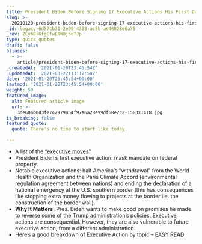 ```yaml
---
title: President Biden Before Signing 17 Executive Actions His First Day in Office.
slug: >-
  20210120-president-biden-before-signing-17-executive-actions-his-first-day-in-office
_id: legacy-6d57cb31-2e09-4303-ac5b-ae46828e6a75
_rev: ZEyhBiGfgCfwE8WOjbuTJp
type: quick_quotes
draft: false
aliases:
  - >-
    article/president-biden-before-signing-17-executive-actions-his-first-day-in-office/
_createdAt: '2021-01-20T23:45:54Z'
_updatedAt: '2021-03-22T13:12:54Z'
date: '2021-01-20T23:45:54+00:00'
lastmod: '2021-01-20T23:45:54+00:00'
weight: 50
featured_image:
  alt: Featured article image
  url: >-
    3de606b0d3fe742979454f97a6a28e99df68e2c2-1583x1418.jpg
is_breaking: false
featured_quote:
  quote: There's no time to start like today.

---
```

* A list of the [“executive moves”](https://www.cnn.com/2021/01/20/politics/executive-actions-biden/index.html)
* President Biden’s first executive action: mask mandate on federal property.
* Notable executive actions: halt America’s “withdrawal” from the World Health Organization and the Paris Climate Accord (environmental regulation agreement between nations) and ending the declaration of a national emergency at the U.S. southern border (this has consequences like stopping extra money flowing to projects at the border i.e. the construction of the border wall).
* **Why It Matters:** Pres. Biden wants to make good on promises he made to reverse some of the Trump administration’s policies. Executive actions are consequential. However, they are also vulnerable to future executive action, from a different administration.
* Here’s a good breakdown of Executive Action by topic – [EASY READ](https://www.pbs.org/newshour/politics/a-look-at-bidens-first-executive-orders-in-office)